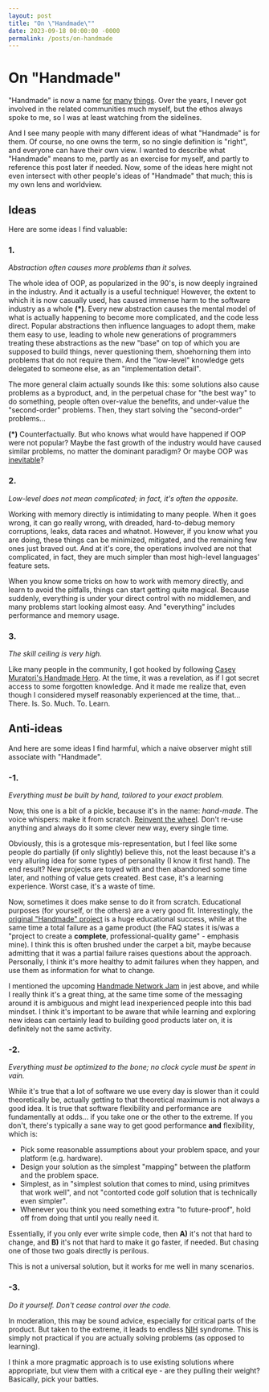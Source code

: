 ```yaml
---
layout: post
title: "On \"Handmade\""
date: 2023-09-18 00:00:00 -0000
permalink: /posts/on-handmade
---
```


# On "Handmade"

"Handmade" is now a name [for](https://handmadehero.org/) [many](https://handmade.network/) [things](https://handmadecities.com/). Over the years, I never got involved in the related communities much myself, but the ethos always spoke to me, so I was at least watching from the sidelines.

And I see many people with many different ideas of what "Handmade" is for them. Of course, no one owns the term, so no single definition is "right", and everyone can have their own view. I wanted to describe what "Handmade" means to me, partly as an exercise for myself, and partly to reference this post later if needed. Now, some of the ideas here might not even intersect with other people's ideas of "Handmade" that much; this is my own lens and worldview.

## Ideas

Here are some ideas I find valuable:

### 1.

_Abstraction often causes more problems than it solves._

The whole idea of OOP, as popularized in the 90's, is now deeply ingrained in the industry. And it actually is a useful technique! However, the extent to which it is now casually used, has caused immense harm to the software industry as a whole **(*)**. Every new abstraction causes the mental model of what is actually happening to become more complicated, and the code less direct. Popular abstractions then influence languages to adopt them, make them easy to use, leading to whole new generations of programmers treating these abstractions as the new "base" on top of which you are supposed to build things, never questioning them, shoehorning them into problems that do not require them. And the "low-level" knowledge gets delegated to someone else, as an "implementation detail".

The more general claim actually sounds like this: some solutions also cause problems as a byproduct, and, in the perpetual chase for "the best way" to do something, people often over-value the benefits, and under-value the "second-order" problems. Then, they start solving the "second-order" problems...

**(*)** Counterfactually. But who knows what would have happened if OOP were not popular? Maybe the fast growth of the industry would have caused similar problems, no matter the dominant paradigm? Or maybe OOP was [inevitable](https://en.wikipedia.org/wiki/Conway%27s_law)?

### 2.

_Low-level does not mean complicated; in fact, it's often the opposite._

Working with memory directly is intimidating to many people. When it goes wrong, it can go really wrong, with dreaded, hard-to-debug memory corruptions, leaks, data races and whatnot. However, if you know what you are doing, these things can be minimized, mitigated, and the remaining few ones just braved out. And at it's core, the operations involved are not that complicated, in fact, they are much simpler than most high-level languages' feature sets.

When you know some tricks on how to work with memory directly, and learn to avoid the pitfalls, things can start getting quite magical. Because suddenly, everything is under your direct control with no middlemen, and many problems start looking almost easy. And "everything" includes performance and memory usage.

### 3.

_The skill ceiling is very high._

Like many people in the community, I got hooked by following [Casey Muratori's Handmade Hero](https://handmadehero.org/). At the time, it was a revelation, as if I got secret access to some forgotten knowledge. And it made me realize that, even though I considered myself reasonably experienced at the time, that... There. Is. So. Much. To. Learn.

###

## Anti-ideas

And here are some ideas I find harmful, which a naive observer might still associate with "Handmade".

### -1.

_Everything must be built by hand, tailored to your exact problem._

Now, this one is a bit of a pickle, because it's in the name: _hand-made_. The voice whispers: make it from scratch. [Reinvent the wheel](https://handmade.network/jam/2023). Don't re-use anything and always do it some clever new way, every single time.

Obviously, this is a grotesque mis-representation, but I feel like some people do partially (if only slightly) believe this, not the least because it's a very alluring idea for some types of personality (I know it first hand). The end result? New projects are toyed with and then abandoned some time later, and nothing of value gets created. Best case, it's a learning experience. Worst case, it's a waste of time.

Now, sometimes it does make sense to do it from scratch. Educational purposes (for yourself, or the others) are a very good fit. Interestingly, the [original "Handmade" project](https://handmadehero.org/) is a huge educational success, while at the same time a total failure as a game product (the FAQ states it is/was a "project to create a **complete**, professional-quality game" - emphasis mine). I think this is often brushed under the carpet a bit, maybe because admitting that it was a partial failure raises questions about the approach. Personally, I think it's more healthy to admit failures when they happen, and use them as information for what to change.

I mentioned the upcoming [Handmade Network Jam](https://handmade.network/jam/2023) in jest above, and while I really think it's a great thing, at the same time some of the messaging around it is ambiguous and might lead inexperienced people into this bad mindset. I think it's important to be aware that while learning and exploring new ideas can certainly lead to building good products later on, it is definitely not the same activity.

### -2.

_Everything must be optimized to the bone; no clock cycle must be spent in vain._

While it's true that a lot of software we use every day is slower than it could theoretically be, actually getting to that theoretical maximum is not always a good idea. It is true that software flexibility and performance are fundamentally at odds... if you take one or the other to the extreme. If you don't, there's typically a sane way to get good performance **and** flexibility, which is:

- Pick some reasonable assumptions about your problem space, and your platform (e.g. hardware).
- Design your solution as the simplest "mapping" between the platform and the problem space.
- Simplest, as in "simplest solution that comes to mind, using primitves that work well", and not "contorted code golf solution that is technically even simpler".
- Whenever you think you need something extra "to future-proof", hold off from doing that until you really need it.

Essentially, if you only ever write simple code, then **A)** it's not that hard to change, and **B)** it's not that hard to make it go faster, if needed. But chasing one of those two goals directly is perilous.

This is not a universal solution, but it works for me well in many scenarios. 

### -3.

_Do it yourself. Don't cease control over the code._

In moderation, this may be sound advice, especially for critical parts of the product. But taken to the extreme, it leads to endless [NIH](https://en.wikipedia.org/wiki/Not_invented_here) syndrome. This is simply not practical if you are actually solving problems (as opposed to learning).

I think a more pragmatic approach is to use existing solutions where appropriate, but view them with a critical eye - are they pulling their weight? Basically, pick your battles.
